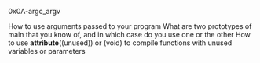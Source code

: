 0x0A-argc_argv

How to use arguments passed to your program
What are two prototypes of main that you know of,
and in which case do you use one or the other
How to use __attribute__((unused)) or (void)
to compile functions with unused variables or parameters
